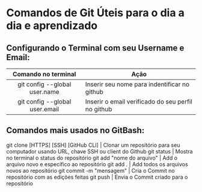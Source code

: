 # Comandos de Git Úteis para o dia a dia e aprendizado

## Configurando o Terminal com seu Username e Email:

Comando no terminal                  | Ação
:----------------------------------: | ----
git config --global user.name        | Inserir seu nome para indentificar no github
git config --global user.email       | Inserir o email verificado do seu perfil no github

## Comandos mais usados no GitBash:

git clone [HTTPS] [SSH] [GitHub CLI] | Clonar um repositório para seu computador usando URL, chave SSH ou client do Github
git status                           | Mostra no terminal o status do repositório
git add "nome do arquivo"            | Add o arquivo novo e específico ao repositório
git add .                            | Add todos os arquivos novos ao repositório
git commit -m "mensagem"             | Cria o Commit no repositório com as edições feitas
git push                             | Envia o Commit criado para o repositório